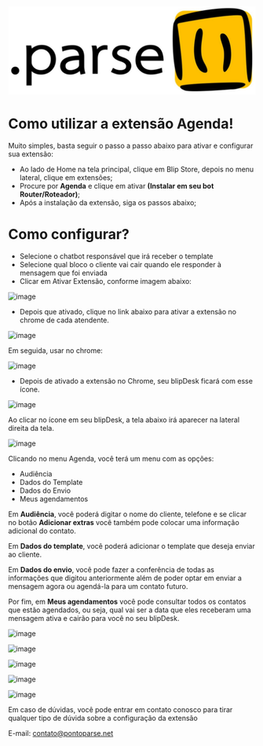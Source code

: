 ![N|Solid](https://raw.githubusercontent.com/Wilkor/img-clonebots/main/logoParseHorizontal.jpeg)


# Como utilizar a extensão Agenda!

Muito simples, basta seguir o passo a passo abaixo para ativar e configurar sua extensão:

 - Ao lado de Home na tela principal, clique em Blip Store, depois no menu lateral, clique em extensões;
 - Procure por **Agenda** e clique em ativar **(Instalar em seu bot Router/Roteador)**;
 - Após a instalação da extensão, siga os passos abaixo;
 
 # Como configurar?
 
  - Selecione o chatbot responsável que irá receber o template
  - Selecione qual bloco o cliente vai cair quando ele responder à mensagem que foi enviada
  - Clicar em Ativar Extensão, conforme imagem abaixo:

![image](https://user-images.githubusercontent.com/34819624/209019926-47084adc-83d8-42e0-982a-91409993001c.png)

  
  - Depois que ativado, clique no link abaixo para ativar a extensão no chrome de cada atendente.
  
![image](https://user-images.githubusercontent.com/34819624/209019961-b8f04613-e659-4aad-824d-fc7816af3e9a.png)


   
   Em seguida, usar no chrome:
   
   ![image](https://user-images.githubusercontent.com/34819624/208984825-6bb8e412-70f9-4d92-852b-90510b0ba778.png)


  - Depois de ativado a extensão no Chrome, seu blipDesk ficará com esse ícone.
  
  ![image](https://user-images.githubusercontent.com/34819624/208979059-2e8abae9-c1ae-4d9b-ba2c-4dfea2de5df2.png)

  Ao clicar no ícone em seu blipDesk, a tela abaixo irá aparecer na lateral direita da tela.
  
  ![image](https://user-images.githubusercontent.com/34819624/216693153-4aa0ec30-edbb-43b6-8e95-f20c543d969b.png)


  Clicando no menu Agenda, você terá um menu com as opções:
  
   - Audiência
   - Dados do Template
   - Dados do Envio
   - Meus agendamentos
  
  
  Em **Audiência**, você poderá digitar o nome do cliente, telefone e se clicar no botão **Adicionar extras** você também pode colocar uma informação adicional do contato.
  
  Em **Dados do template**, você poderá adicionar o template que deseja enviar ao cliente.
  
  Em **Dados do envio**, você pode fazer a conferência de todas as informações que digitou anteriormente além de poder optar em enviar a mensagem agora ou agendá-la para um contato futuro.
  

  Por fim, em **Meus agendamentos** você pode consultar todos os contatos que estão agendados, ou seja, qual vai ser a data que eles receberam uma mensagem ativa e cairão para você no seu blipDesk.
  
  ![image](https://user-images.githubusercontent.com/34819624/216693366-477b2a62-8987-4a59-adef-fd89f81ec49d.png)


  
  ![image](https://user-images.githubusercontent.com/34819624/216693493-8085d76a-3633-4b2a-b07e-e4900dd44da1.png)
  
  ![image](https://user-images.githubusercontent.com/34819624/216693587-c38f9dce-de8b-4568-8c2d-b6a70ddc0514.png)
  
  ![image](https://user-images.githubusercontent.com/34819624/216693823-8d81c79f-d9aa-4206-983c-eec5edbfec2b.png)
  
  ![image](https://user-images.githubusercontent.com/34819624/216693974-5c2a1b15-cb43-4a79-9b2a-a889ab3f10e9.png)




  Em caso de dúvidas, você pode entrar em contato conosco para tirar qualquer tipo de dúvida sobre a configuração da extensão
 
  E-mail: contato@pontoparse.net
